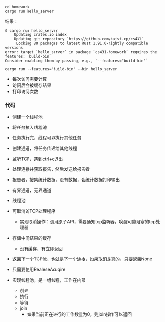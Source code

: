 ```
cd homework
cargo run hello_server
```
结果：
```
$ cargo run hello_server
    Updating crates.io index
    Updating git repository `https://github.com/kaist-cp/cs431`
     Locking 80 packages to latest Rust 1.91.0-nightly compatible versions
error: target `hello_server` in package `cs431-homework` requires the features: `build-bin`
Consider enabling them by passing, e.g., `--features="build-bin"`
```

```
cargo run --features="build-bin" --bin hello_server
```
- 每次访问需要计算
- 访问后会被缓存结果
- 打印访问次数
### 代码

- 创建一个线程池
- 将任务放入线程池
- 任务执行完，线程可以执行其他任务
- 创建通道，将任务传递给其他线程
- 监听TCP，遇到ctrl+c退出
- 处理连接并获取报告，然后发送给报告者
- 报告者，搜集统计数据，没有数据，会统计数据打印输出

- 有界通道，无界通道

- 线程池
- 可取消的TCP处理程序
	- 实现取消操作：调用原子API，需要通知tcp监听器，唤醒可能阻塞的tcp处理器
- 存储中间结果的缓存
	- 没有缓存，有立即返回
- 返回下一个TCP流，也就是下一个连接，如果取消是真的，只要返回None
- 只需要使用RealeseAcuqire
- 实现线程池，是一组线程，工作在内部
	- 创建
	- 执行
	- 等待
	- join
		- 如果当前正在进行的工作数量为0，则join操作可以返回